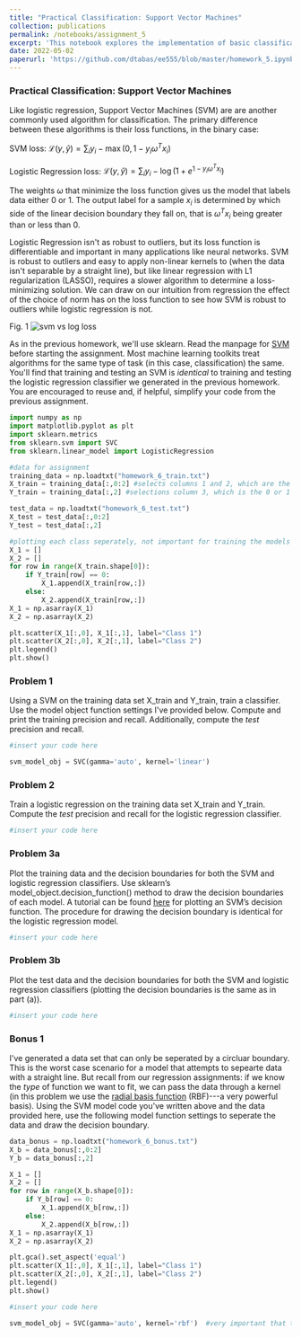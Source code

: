 ```yaml
---
title: "Practical Classification: Support Vector Machines"
collection: publications
permalink: /notebooks/assignment_5
excerpt: 'This notebook explores the implementation of basic classification algorithms. EE PMP 555, Spring 2022'
date: 2022-05-02
paperurl: 'https://github.com/dtabas/ee555/blob/master/homework_5.ipynb'
---
```

### Practical Classification: Support Vector Machines

Like logistic regression, Support Vector Machines (SVM) are are another commonly used algorithm for classification. The primary difference between these algorithms is their loss functions, in the binary case:

SVM loss: $\mathcal{L}(y, \hat{y}) = \sum_{i} y_i - \max(0, 1 - y_{i}\omega^{T}x_{i})$

Logistic Regression loss: $\mathcal{L}(y, \hat{y}) = \sum_{i} y_i - \log(1 + e^{1 - y_{i}\omega^{T}x_{i}})$

The weights $\omega$ that minimize the loss function gives us the model that labels data either 0 or 1. The output label for a sample $x_{i}$ is determined by which side of the linear decision boundary they fall on, that is $\omega^{T}x_{i}$ being greater than or less than 0.

Logistic Regression isn't as robust to outliers, but its loss function is differentiable and important in many applications like neural networks. SVM is robust to outliers and easy to apply non-linear kernels to (when the data isn't separable by a straight line), but like linear regression with L1 regularization (LASSO), requires a slower algorithm to determine a loss-minimizing solution. We can draw on our intuition from regression the effect of the choice of norm has on the loss function to see how SVM is robust to outliers while logistic regression is not.

Fig. 1
![svm vs log loss](../images/notebooks_data/svm_vs_log_loss.png)

As in the previous homework, we'll use sklearn. Read the manpage for [SVM](https://scikit-learn.org/stable/modules/generated/sklearn.svm.SVC.html) before starting the assignment. Most machine learning toolkits treat algorithms for the same type of task (in this case, classification) the same. You'll find that training and testing an SVM is _identical_ to training and testing the logistic regression classifier we generated in the previous homework. You are encouraged to reuse and, if helpful, simplify your code from the previous assignment.

```python
import numpy as np
import matplotlib.pyplot as plt
import sklearn.metrics
from sklearn.svm import SVC
from sklearn.linear_model import LogisticRegression
```


```python
#data for assignment
training_data = np.loadtxt("homework_6_train.txt")
X_train = training_data[:,0:2] #selects columns 1 and 2, which are the x and y coords of the data
Y_train = training_data[:,2] #selections column 3, which is the 0 or 1 label of the data

test_data = np.loadtxt("homework_6_test.txt")
X_test = test_data[:,0:2]
Y_test = test_data[:,2]
```


```python
#plotting each class seperately, not important for training the models
X_1 = []
X_2 = []
for row in range(X_train.shape[0]):
    if Y_train[row] == 0:
        X_1.append(X_train[row,:])
    else:
        X_2.append(X_train[row,:])
X_1 = np.asarray(X_1)
X_2 = np.asarray(X_2)

plt.scatter(X_1[:,0], X_1[:,1], label="Class 1")
plt.scatter(X_2[:,0], X_2[:,1], label="Class 2")
plt.legend()
plt.show()
```

### Problem 1

Using a SVM on the training data set X_train and Y_train, train a classifier. Use the model object function settings I've provided below. Compute and print the training precision and recall. Additionally, compute the _test_ precision and recall.


```python
#insert your code here

svm_model_obj = SVC(gamma='auto', kernel='linear')
```

### Problem 2

Train a logistic regression on the training data set X_train and Y_train. Compute the _test_ precision and recall for the logistic regression classifier.


```python
#insert your code here
```

### Problem 3a

Plot the training data and the decision boundaries for both the SVM and logistic regression classifiers. Use sklearn’s model_object.decision_function() method to draw the decision boundaries of each model. A tutorial can be found [here](https://scikit-learn.org/stable/auto_examples/svm/plot_separating_hyperplane.html) for plotting an SVM’s decision function. The procedure for drawing the decision boundary is identical for the logistic regression model.

```python
#insert your code here
```

### Problem 3b

Plot the test data and the decision boundaries for both the SVM and logistic regression classifiers (plotting the decision boundaries is the same as in part (a)).


```python
#insert your code here
```

### Bonus 1

I've generated a data set that can only be seperated by a circluar boundary. This is the worst case scenario for a model that attempts to sepearte data with a straight line. But recall from our regression assignments: if we know the _type_ of function we want to fit, we can pass the data through a kernel (in this problem we use the [radial basis function](https://en.wikipedia.org/wiki/Radial_basis_function_kernel) (RBF)---a very powerful basis). Using the SVM model code you've written above and the data provided here, use the following model function settings to seperate the data and draw the decision boundary.


```python
data_bonus = np.loadtxt("homework_6_bonus.txt")
X_b = data_bonus[:,0:2]
Y_b = data_bonus[:,2]

X_1 = []
X_2 = []
for row in range(X_b.shape[0]):
    if Y_b[row] == 0:
        X_1.append(X_b[row,:])
    else:
        X_2.append(X_b[row,:])
X_1 = np.asarray(X_1)
X_2 = np.asarray(X_2)

plt.gca().set_aspect('equal') 
plt.scatter(X_1[:,0], X_1[:,1], label="Class 1")
plt.scatter(X_2[:,0], X_2[:,1], label="Class 2")
plt.legend()
plt.show()
```


```python
#insert your code here

svm_model_obj = SVC(gamma='auto', kernel='rbf')  #very important that the kernel setting is 'rbf'
```
